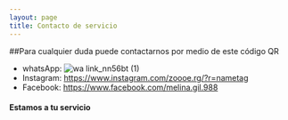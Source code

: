 ```yaml
---
layout: page
title: Contacto de servicio
---
```

##Para cualquier duda puede contactarnos por medio de este código QR 
- whatsApp:
 ![wa link_nn56bt (1)](https://user-images.githubusercontent.com/100168785/165400918-49fbcc7b-b214-4f7f-abad-ca803700c28c.png) 
- Instagram: https://www.instagram.com/zoooe.rg/?r=nametag
- Facebook: https://www.facebook.com/melina.gil.988 

#### Estamos a tu servicio 



